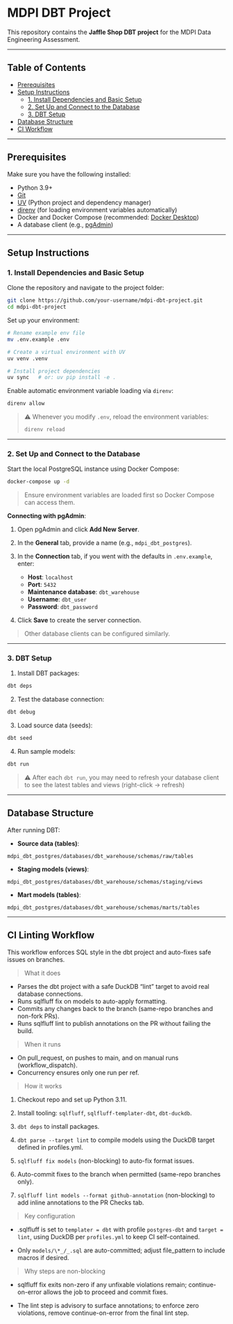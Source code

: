 # MDPI DBT Project

This repository contains the **Jaffle Shop DBT project** for the MDPI Data Engineering Assessment.

---

## Table of Contents

- [Prerequisites](#prerequisites)
- [Setup Instructions](#setup-instructions)
  - [1. Install Dependencies and Basic Setup](#1-install-dependencies-and-basic-setup)
  - [2. Set Up and Connect to the Database](#2-set-up-and-connect-to-the-database)
  - [3. DBT Setup](#3-dbt-setup)
- [Database Structure](#database-structure)
- [CI Workflow](#ci-linting-workflow)

---

## Prerequisites

Make sure you have the following installed:

- Python 3.9+
- [Git](https://git-scm.com/downloads)
- [UV](https://docs.astral.sh/uv/getting-started/) (Python project and dependency manager)
- [direnv](https://direnv.net) (for loading environment variables automatically)
- Docker and Docker Compose (recommended: [Docker Desktop](https://www.docker.com/get-started/))
- A database client (e.g., [pgAdmin](https://www.pgadmin.org/download/))

---

## Setup Instructions

### 1. Install Dependencies and Basic Setup

Clone the repository and navigate to the project folder:

```bash
git clone https://github.com/your-username/mdpi-dbt-project.git
cd mdpi-dbt-project
```

Set up your environment:

```bash
# Rename example env file
mv .env.example .env

# Create a virtual environment with UV
uv venv .venv

# Install project dependencies
uv sync   # or: uv pip install -e .
```

Enable automatic environment variable loading via `direnv`:

```bash
direnv allow
```

> ⚠️ Whenever you modify `.env`, reload the environment variables:
>
> ```bash
> direnv reload
> ```

---

### 2. Set Up and Connect to the Database

Start the local PostgreSQL instance using Docker Compose:

```bash
docker-compose up -d
```

> Ensure environment variables are loaded first so Docker Compose can access them.

**Connecting with pgAdmin**:

1. Open pgAdmin and click **Add New Server**.
2. In the **General** tab, provide a name (e.g., `mdpi_dbt_postgres`).
3. In the **Connection** tab, if you went with the defaults in `.env.example`, enter:

   - **Host**: `localhost`
   - **Port**: `5432`
   - **Maintenance database**: `dbt_warehouse`
   - **Username**: `dbt_user`
   - **Password**: `dbt_password`

4. Click **Save** to create the server connection.

> Other database clients can be configured similarly.

---

### 3. DBT Setup

1. Install DBT packages:

```bash
dbt deps
```

2. Test the database connection:

```bash
dbt debug
```

3. Load source data (seeds):

```bash
dbt seed
```

4. Run sample models:

```bash
dbt run
```

> ⚠️ After each `dbt run`, you may need to refresh your database client to see the latest tables and views (right-click -> refresh)

---

## Database Structure

After running DBT:

- **Source data (tables)**:

```text
mdpi_dbt_postgres/databases/dbt_warehouse/schemas/raw/tables
```

- **Staging models (views)**:

```text
mdpi_dbt_postgres/databases/dbt_warehouse/schemas/staging/views
```

- **Mart models (tables)**:

```text
mdpi_dbt_postgres/databases/dbt_warehouse/schemas/marts/tables
```

---

## CI Linting Workflow

This workflow enforces SQL style in the dbt project and auto-fixes safe issues on branches.

> What it does

- Parses the dbt project with a safe DuckDB “lint” target to avoid real database connections.
- Runs sqlfluff fix on models to auto-apply formatting.
- Commits any changes back to the branch (same-repo branches and non-fork PRs).
- Runs sqlfluff lint to publish annotations on the PR without failing the build.

> When it runs

- On pull_request, on pushes to main, and on manual runs (workflow_dispatch).
- Concurrency ensures only one run per ref.

> How it works

1. Checkout repo and set up Python 3.11.

2. Install tooling: `sqlfluff`, `sqlfluff-templater-dbt`, `dbt-duckdb`.

3. `dbt deps` to install packages.

4. `dbt parse --target lint` to compile models using the DuckDB target defined in profiles.yml.

5. `sqlfluff fix models` (non-blocking) to auto-fix format issues.

6. Auto-commit fixes to the branch when permitted (same-repo branches only).

7. `sqlfluff lint models --format github-annotation` (non-blocking) to add inline annotations to the PR Checks tab.

> Key configuration

- .sqlfluff is set to `templater = dbt` with profile `postgres-dbt` and `target = lint`, using DuckDB per `profiles.yml` to keep CI self-contained.

- Only `models/\*_/_.sql` are auto-committed; adjust file_pattern to include macros if desired.

> Why steps are non-blocking

- sqlfluff fix exits non-zero if any unfixable violations remain; continue-on-error allows the job to proceed and commit fixes.

- The lint step is advisory to surface annotations; to enforce zero violations, remove continue-on-error from the final lint step.
